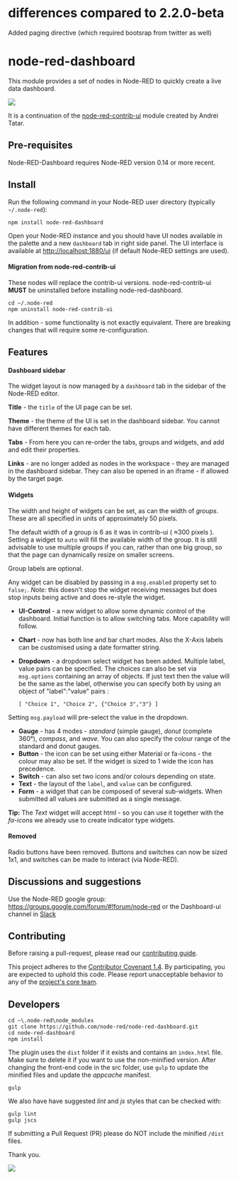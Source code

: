 # differences compared to 2.2.0-beta

Added paging directive (which required bootsrap from twitter as well)

# node-red-dashboard

This module provides a set of nodes in Node-RED to quickly create a live data
dashboard.

<img src="http://nodered.org/images/dashboardd.png"/>

It is a continuation of the [node-red-contrib-ui](https://www.npmjs.com/package/node-red-contrib-ui)
module created by Andrei Tatar.

## Pre-requisites

Node-RED-Dashboard requires Node-RED version 0.14 or more recent.

## Install

Run the following command in your Node-RED user directory (typically `~/.node-red`):

```
npm install node-red-dashboard
```

Open your Node-RED instance and you should have UI nodes available in the palette and a new `dashboard` tab in
right side panel. The UI interface is available at <http://localhost:1880/ui> (if default Node-RED settings are used).

#### Migration from node-red-contrib-ui

These nodes will replace the contrib-ui versions. node-red-contrib-ui
**MUST** be uninstalled before installing node-red-dashboard.

 ```
 cd ~/.node-red
 npm uninstall node-red-contrib-ui
 ```
 In addition - some functionality is not exactly equivalent. There are breaking changes that will require some re-configuration.

## Features

#### Dashboard sidebar

The widget layout is now managed by a `dashboard` tab in the sidebar of the Node-RED editor.

**Title** - the `title` of the UI page can be set.

**Theme** - the theme of the UI is set in the dashboard sidebar. You
cannot have different themes for each tab.

**Tabs** - From here you can re-order the tabs, groups and widgets, and add and edit their properties.

**Links** - are no longer added as nodes in the workspace - they are managed in the
dashboard sidebar. They can also be opened in an iframe - if allowed by the target page.


#### Widgets

The width and height of widgets can be set, as can the width of *groups*. These are all specified in units of approximately 50 pixels.

The default width of a group is 6 as it was in contrib-ui ( &approx;300 pixels ). Setting a widget to `auto` will fill the available
width of the group. It is still advisable to use multiple groups if you can, rather than one big group, so that the page can dynamically resize on smaller screens.

Group labels are optional.

Any widget can be disabled by passing in a `msg.enabled` property set to `false;`. *Note:* this doesn't stop the widget receiving messages but does stop inputs being active and does re-style the widget.

  - **UI-Control** - a new widget to allow some dynamic control of the dashboard. Initial function is to allow switching tabs. More capability will follow.
  - **Chart** - now has both line and bar chart modes. Also the X-Axis labels can be customised using a date formatter string.
  - **Dropdown** - a dropdown select widget has been added. Multiple label, value pairs can be specified. The choices can also be set via `msg.options` containing an array of objects. If just text then the value will be the same as the label, otherwise you can specify both by using an object of "label":"value" pairs :

        [ "Choice 1", "Choice 2", {"Choice 3","3"} ]

  Setting `msg.payload` will pre-select the value in the dropdown.
  - **Gauge** - has 4 modes - *standard* (simple gauge), *donut* (complete 360&deg;), *compass*, and *wave*. You can also specify the colour range of the standard and donut gauges.
  - **Button** - the icon can be set using either Material or fa-icons - the colour may also be set. If the widget is sized to 1 wide the icon has precedence.
  - **Switch** - can also set two icons and/or colours depending on state.
  - **Text** - the layout of the `label`, and `value` can be configured.
  - **Form** - a widget that can be composed of several sub-widgets. When submitted all values are submitted as a single message.

**Tip:** The *Text* widget will accept html - so you can use it together with the *fa-icons* we
already use to create indicator type widgets.

#### Removed

Radio buttons have been removed. Buttons and switches can now be sized 1x1, and switches can be made to interact (via Node-RED).

## Discussions and suggestions

Use the Node-RED google group: <https://groups.google.com/forum/#!forum/node-red>
or the Dashboard-ui channel in <a href="http://nodered.org/slack/">Slack</a>

## Contributing

Before raising a pull-request, please read our
[contributing guide](https://github.com/node-red/node-red-dashboard/blob/master/CONTRIBUTING.md).

This project adheres to the [Contributor Covenant 1.4](http://contributor-covenant.org/version/1/4/).
By participating, you are expected to uphold this code. Please report unacceptable
behavior to any of the [project's core team](https://github.com/orgs/node-red/teams/core).

## Developers

```
cd ~\.node-red\node_modules
git clone https://github.com/node-red/node-red-dashboard.git
cd node-red-dashboard
npm install
```
The plugin uses the ```dist``` folder if it exists and contains an ```index.html``` file. Make sure to delete it if you want to use the non-minified version.
After changing the front-end code in the src folder, use ```gulp``` to update the minified files and update the *appcache* manifest.

    gulp

We also have have suggested *lint* and *js* styles that can be checked with:

    gulp lint
    gulp jscs

If submitting a Pull Request (PR) please do NOT include the minified `/dist` files.

Thank you.

<img src="http://nodered.org/images/dashboardl.png"/>

